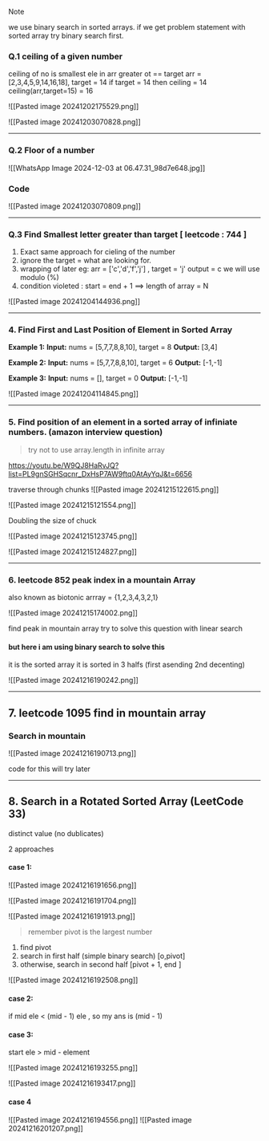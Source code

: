 

> [!NOTE]
> we use binary search in sorted arrays.
> if we get problem statement with sorted array try binary search first.

### Q.1 ceiling of a given number 

ceiling of no is smallest ele in arr greater ot == target
arr = [2,3,4,5,9,14,16,18], target = 14
if target = 14 then ceiling = 14
ceiling(arr,target=15) = 16 

![[Pasted image 20241202175529.png]]


![[Pasted image 20241203070828.png]]

---
### Q.2 Floor of a number

![[WhatsApp Image 2024-12-03 at 06.47.31_98d7e648.jpg]]

### Code 

![[Pasted image 20241203070809.png]]

---
### Q.3 Find Smallest letter greater than target [ leetcode : 744 ]


1. Exact same approach for cieling of the number
2. ignore the target = what are looking for.
3. wrapping of later eg: arr = ['c','d','f','j'] , target = 'j' output = c we will use modulo (%) 
4. condition violeted : start = end + 1 ==> length of array = N   

![[Pasted image 20241204144936.png]]

---
### 4. Find First and Last Position of Element in Sorted Array

**Example 1:**
**Input:** nums = [5,7,7,8,8,10], target = 8
**Output:** [3,4]

**Example 2:**
**Input:** nums = [5,7,7,8,8,10], target = 6
**Output:** [-1,-1]

**Example 3:**
**Input:** nums = [], target = 0
**Output:** [-1,-1]

![[Pasted image 20241204114845.png]]

---

### 5. Find position of an element in a sorted array of infiniate numbers. (amazon interview question)

> try not to use array.length in infinite array 

https://youtu.be/W9QJ8HaRvJQ?list=PL9gnSGHSqcnr_DxHsP7AW9ftq0AtAyYqJ&t=6656

traverse through chunks
![[Pasted image 20241215122615.png]]

![[Pasted image 20241215121554.png]]


Doubling the size of chuck 

![[Pasted image 20241215123745.png]]

![[Pasted image 20241215124827.png]]

---
### 6. leetcode 852 peak index in a mountain Array

also known as biotonic arrray = {1,2,3,4,3,2,1}

![[Pasted image 20241215174002.png]]


find peak in mountain array
try to solve this question with linear search
#### but here i am using binary search to solve this

it is the sorted array it is sorted in 3 halfs (first asending 2nd decenting)

![[Pasted image 20241216190242.png]]

---
## 7. leetcode 1095 find in mountain array
### Search in mountain

![[Pasted image 20241216190713.png]]

code for this will try later

---
## 8. Search in a Rotated Sorted Array (LeetCode 33)

distinct value (no dublicates)

2 approaches 

#### case 1:
![[Pasted image 20241216191656.png]]

![[Pasted image 20241216191704.png]]

![[Pasted image 20241216191913.png]]

> remember pivot is the largest number 


1. find pivot 
2. search in first half (simple binary search) [o,pivot]
3. otherwise, search in second half [pivot + 1, end ]

![[Pasted image 20241216192508.png]]

#### case 2:

if mid ele  < (mid - 1) ele , so my ans is (mid - 1)

#### case 3: 

start ele > mid - element

![[Pasted image 20241216193255.png]]

![[Pasted image 20241216193417.png]]



#### case 4

![[Pasted image 20241216194556.png]] 
![[Pasted image 20241216201207.png]]


